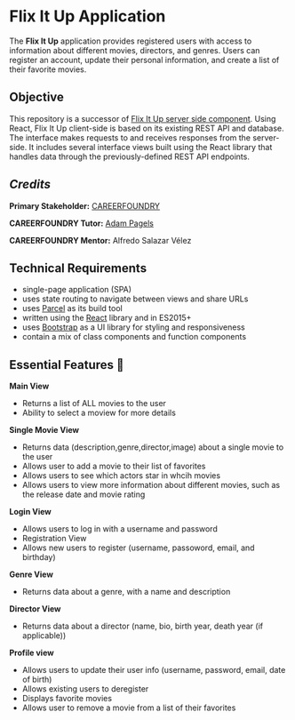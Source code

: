 # Flix It Up Application

The **Flix It Up** application provides registered users with access to information about different movies, directors, and genres. Users can register an account, update their personal information, and create a list of their favorite movies. 

## Objective

This repository is a successor of  [Flix It Up server side component](https://github.com/BriWins/MyFlix.git). Using React, Flix It Up client-side is based on its existing REST API and database. The interface makes requests to and receives responses from the server-side. It includes several interface views built using the React library that handles data through the previously-defined REST API endpoints.

## **_Credits_**

**Primary Stakeholder:** [CAREERFOUNDRY](https://careerfoundry.com/)

**CAREERFOUNDRY Tutor:** [Adam Pagels](https://www.adampagels.com/)

**CAREERFOUNDRY Mentor:** Alfredo Salazar Vélez

## Technical Requirements

- single-page application (SPA)
- uses state routing to navigate between views and share URLs
- uses [Parcel](https://parceljs.org/) as its build tool
- written using the [React](https://reactjs.org/) library and in ES2015+
- uses [Bootstrap](https://react-bootstrap.github.io/) as a UI library for styling and responsiveness
- contain a mix of class components and function components


## Essential Features :rocket:

**Main View**

- Returns a list of ALL movies to the user
- Ability to select a moview for more details

**Single Movie View**

- Returns data (description,genre,director,image) about a single movie to the user
- Allows user to add a movie to their list of favorites
- Allows users to see which actors star in whcih movies
- Allows users to view more information about different movies, such as the release date and movie rating

**Login View**

- Allows users to log in with a username and password
- Registration View
- Allows new users to register (username, passoword, email, and birthday)

**Genre View** 

- Returns data about a genre, with a name and description

**Director View**

- Returns data about a director (name, bio, birth year, death year (if applicable))

**Profile view** 

- Allows users to update their user info (username, password, email, date of birth)
- Allows existing users to deregister
- Displays favorite movies
- Allows user to remove a movie from a list of their favorites
